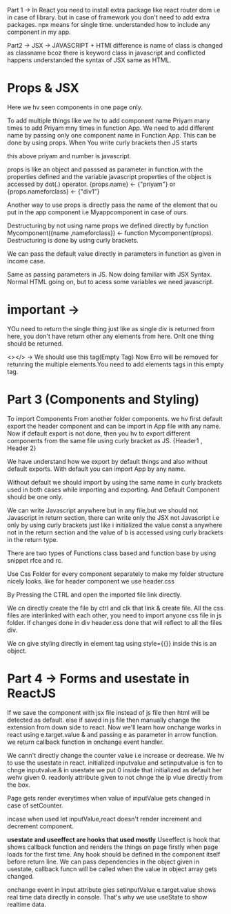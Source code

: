 Part 1 ->
In React you need to install extra package like react router dom i.e in case of library. but in case of framework you don't need to add extra packages.
npx means for single time.
understanded how to include any component in my app.

Part2 ->
JSX -> JAVASCRIPT + HTMl
difference is name of class is changed as classname bcoz there is keyword class in javascript and conflicted happens
understanded the syntax of JSX same as HTML.

# Props & JSX
Here we hv seen components in one page only.

To add multiple things like we hv to add component name Priyam many times to add Priyam mny times in function App.
We need to add different name by passing only one component name in Function App. This can be done by using props.
When You write curly brackets then JS starts 
<div name = {"Priyam"} number = {23} ></div>
this above priyam and number is javascript.

props is like an object and passsed as parameter in function.with the properties defined and the variable javascript properties of the object is accessed by dot(.) operator.
{props.name} <- {"priyam"} or {props.nameforclass} <- {"div1"}
 
Another way to use props is directly pass the name of the element that ou put in the app component i.e Myappcomponent in case of ours.

Destructuring by not using name props we defined directly by function Mycomponent({name ,nameforclass}) <- function Mycomponent(props). Destructuring is done by using curly brackets.

We can pass the default value directly in parameters in function as given in income case.

Same as passing parameters in JS. Now doing familiar with JSX Syntax.
Normal HTML going on, but to acess some variables we need javascript.

# important -> 
YOu need to return the single thing just like as single div is returned from here, you don't have return other any elements from here. Onlt one thing should be returned.

<></> -> We should use this tag(Empty Tag) Now Erro will be removed for retunring the multiple elements.You need to add elements tags in this empty tag.

# Part 3 (Components and Styling)
To import Components From another folder components.
we hv first default export the header component and can be import in App file with any name.
Now if default export is not done, then you hv to export different components from the same file using curly bracket as JS. {Header1 , Header 2} 

We have understand how we export by default things and also without default exports.
With default you can import App by any name.

Without default we should import by using the same name in curly brackets used in both cases while importing and exporting. And Default Component should be one only.

We can write Javascript anywhere but in any file,but we should not  Javascript in return section, there can write only the JSX not Javascript i.e only by using curly brackets just like i initialized the value const a anywhere not in the return section and the value of b is accessed using curly brackets in the return type.

There are two types of Functions class based and function base by using snippet rfce and rc.

Use Css Folder for every component separately to make my folder structure nicely looks.
like for header component we use header.css

By Pressing the CTRL and open the imported file link directly.

We cn directly create the file by ctrl and clk that link & create file.
All the css files are interlinked with each other, you need to import anyone css file in js folder. If changes done in div header.css done that will reflect to all the files div.

We cn give styling directly in element tag using style={{}} inside this is an object.

# Part 4 -> Forms and usestate in ReactJS
If we save the component with jsx file instead of js file then html will be detected as default. else if saved in js file then manually change the extension from down side to react.
Now we'll learn how onchange works in react using e.target.value & and passing e as parameter in arrow function. we return callback function in onchange event handler.

We cann't directly change the counter value i.e increase or decrease. We hv to use the usestate in react.
initialized inputvalue and setinputvalue is fcn to chnge inputvalue.& in usestate we put 0 inside that initialized as default her wehv given 0.
readonly attribute given to not chnge the ip vlue directly from the box.

Page gets render everytimes when value of inputValue gets changed in case of setCounter.

incase when used let inputValue,react doesn't render increment and decrement component.

**usestate and useeffect are hooks that used mostly**
Useeffect is hook that shows callback function and renders the things on page firstly when page loads for the first time.
Any hook should be defined in the component itself before return line.
We can pass dependencies in the object given in usestate, callback funcn will be called when the value in object array gets changed.

onchange event in input attribute gies setinputValue e.target.value shows real time data directly in console. That's why we use useState to show realtime data.


















